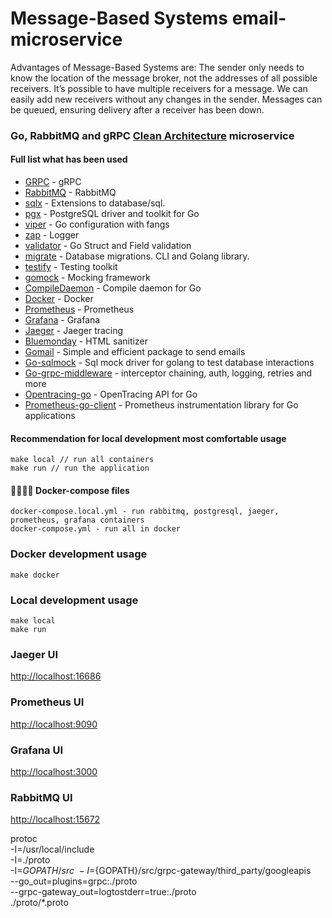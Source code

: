 # Message-Based Systems email-microservice
 Advantages of Message-Based Systems are:
The sender only needs to know the location of the message broker, not the addresses of all possible    receivers.
It’s possible to have multiple receivers for a message.
We can easily add new receivers without any changes in the sender.
Messages can be queued, ensuring delivery after a receiver has been down.
### Go, RabbitMQ and gRPC [Clean Architecture](https://blog.cleancoder.com/uncle-bob/2012/08/13/the-clean-architecture.html) microservice

#### Full list what has been used

* [GRPC](https://grpc.io/) - gRPC
* [RabbitMQ](https://github.com/streadway/amqp) - RabbitMQ
* [sqlx](https://github.com/jmoiron/sqlx) - Extensions to database/sql.
* [pgx](https://github.com/jackc/pgx) - PostgreSQL driver and toolkit for Go
* [viper](https://github.com/spf13/viper) - Go configuration with fangs
* [zap](https://github.com/uber-go/zap) - Logger
* [validator](https://github.com/go-playground/validator) - Go Struct and Field validation
* [migrate](https://github.com/golang-migrate/migrate) - Database migrations. CLI and Golang library.
* [testify](https://github.com/stretchr/testify) - Testing toolkit
* [gomock](https://github.com/golang/mock) - Mocking framework
* [CompileDaemon](https://github.com/githubnemo/CompileDaemon) - Compile daemon for Go
* [Docker](https://www.docker.com/) - Docker
* [Prometheus](https://prometheus.io/) - Prometheus
* [Grafana](https://grafana.com/) - Grafana
* [Jaeger](https://www.jaegertracing.io/) - Jaeger tracing
* [Bluemonday](https://github.com/microcosm-cc/bluemonday) - HTML sanitizer
* [Gomail](https://github.com/go-gomail/gomail/tree/v2) - Simple and efficient package to send emails
* [Go-sqlmock](https://github.com/DATA-DOG/go-sqlmock) - Sql mock driver for golang to test database interactions
* [Go-grpc-middleware](https://github.com/grpc-ecosystem/go-grpc-middleware) - interceptor chaining, auth, logging, retries and more
* [Opentracing-go](https://github.com/opentracing/opentracing-go) - OpenTracing API for Go
* [Prometheus-go-client](https://github.com/prometheus/client_golang) - Prometheus instrumentation library for Go applications

#### Recommendation for local development most comfortable usage

    make local // run all containers
    make run // run the application

#### 🙌👨‍💻🚀 Docker-compose files

    docker-compose.local.yml - run rabbitmq, postgresql, jaeger, prometheus, grafana containers
    docker-compose.yml - run all in docker

### Docker development usage

    make docker

### Local development usage

    make local
    make run

### Jaeger UI

<http://localhost:16686>

### Prometheus UI

<http://localhost:9090>

### Grafana UI

<http://localhost:3000>

### RabbitMQ UI

<http://localhost:15672>


protoc \
-I=/usr/local/include \
-I=./proto \
-I=${GOPATH}/src \
-I=${GOPATH}/src/grpc-gateway/third_party/googleapis \
--go_out=plugins=grpc:./proto \
--grpc-gateway_out=logtostderr=true:./proto \
./proto/*.proto
